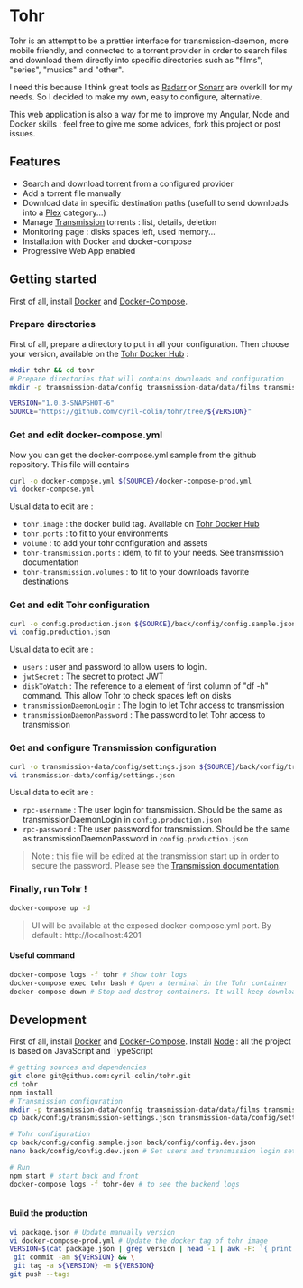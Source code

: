 # Tohr

Tohr is an attempt to be a prettier interface for transmission-daemon, more mobile
friendly, and connected to a torrent provider in order to search files and download
them directly into specific directories such as "films", "series", "musics" and "other".

I need this because I think great tools as [Radarr](https://radarr.video/) or [Sonarr](https://sonarr.tv/)
are overkill for my needs. So I decided to make my own, easy to configure, alternative.

This web application is also a way for me to improve my Angular, Node and Docker skills : feel free to give me some
advices, fork this project or post issues.


## Features
- Search and download torrent from a configured provider
- Add a torrent file manually
- Download data in specific destination paths (usefull to send downloads into a [Plex](https://www.plex.tv/) category...)
- Manage [Transmission](https://hub.docker.com/r/linuxserver/transmission/) torrents : list, details, deletion
- Monitoring page : disks spaces left, used memory...
- Installation with Docker and docker-compose
- Progressive Web App enabled


## Getting started
First of all, install [Docker](https://docs.docker.com/engine/install/ubuntu/) and [Docker-Compose](https://docs.docker.com/compose/install/).


### Prepare directories
First of all, prepare a directory to put in all your configuration.
Then choose your version, available on the [Tohr Docker Hub](https://hub.docker.com/r/coyotetuba/tohr) : 
```bash
mkdir tohr && cd tohr
# Prepare directories that will contains downloads and configuration
mkdir -p transmission-data/config transmission-data/data/films transmission-data/data/musics transmission-data/data/series transmission-data/data/other

VERSION="1.0.3-SNAPSHOT-6"
SOURCE="https://github.com/cyril-colin/tohr/tree/${VERSION}"
```


### Get and edit docker-compose.yml
Now you can get the docker-compose.yml sample from the github repository. This file will contains
```bash
curl -o docker-compose.yml ${SOURCE}/docker-compose-prod.yml
vi docker-compose.yml
```
Usual data to edit are :
  - ``tohr.image`` : the docker build tag. Available on [Tohr Docker Hub](https://hub.docker.com/r/coyotetuba/tohr)
  - ``tohr.ports`` : to fit to your environments
  - ``volume`` : to add your tohr configuration and assets
  - ``tohr-transmission.ports`` : idem, to fit to your needs. See transmission documentation
  - ``tohr-transmission.volumes`` : to fit to your downloads favorite destinations


### Get and edit Tohr configuration
```bash
curl -o config.production.json ${SOURCE}/back/config/config.sample.json
vi config.production.json
```
Usual data to edit are :
  - ``users`` : user and password to allow users to login.
  - ``jwtSecret`` : The secret to protect JWT
  - ``diskToWatch`` : The reference to a element of first column 
    of "df -h" command. This allow Tohr to check spaces left 
    on disks
  - ``transmissionDaemonLogin`` : The login to let Tohr access to
    transmission
  - ``transmissionDaemonPassword`` : The password to let Tohr access
    to transmission


### Get and configure Transmission configuration
```bash
curl -o transmission-data/config/settings.json ${SOURCE}/back/config/transmission-settings.json
vi transmission-data/config/settings.json
```
Usual data to edit are :
  - ``rpc-username`` : The user login for transmission. Should be the same as transmissionDaemonLogin in `config.production.json`
  - ``rpc-password`` : The user password for transmission. Should be the same as transmissionDaemonPassword in `config.production.json`
> Note : this file will be edited at the transmission start up in order to secure the password. Please see the [Transmission documentation](https://hub.docker.com/r/linuxserver/transmission/).


### Finally, run Tohr !
```bash
docker-compose up -d
```
> UI will be available at the exposed docker-compose.yml port. By default : http://localhost:4201


#### Useful command
```bash
docker-compose logs -f tohr # Show tohr logs
docker-compose exec tohr bash # Open a terminal in the Tohr container
docker-compose down # Stop and destroy containers. It will keep downloaded files
```



## Development
First of all, install [Docker](https://docs.docker.com/engine/install/ubuntu/) and [Docker-Compose](https://docs.docker.com/compose/install/).
Install [Node](https://nodejs.org/en/download/) : all the project is based on JavaScript and TypeScript


```bash
# getting sources and dependencies
git clone git@github.com:cyril-colin/tohr.git
cd tohr
npm install
# Transmission configuration
mkdir -p transmission-data/config transmission-data/data/films transmission-data/data/musics transmission-data/data/series transmission-data/data/other
cp back/config/transmission-settings.json transmission-data/config/settings.json

# Tohr configuration
cp back/config/config.sample.json back/config/config.dev.json
nano back/config/config.dev.json # Set users and transmission login settings.

# Run
npm start # start back and front
docker-compose logs -f tohr-dev # to see the backend logs
  
```




#### Build the production
```bash
vi package.json # Update manually version
vi docker-compose-prod.yml # Update the docker tag of tohr image
VERSION=$(cat package.json | grep version | head -1 | awk -F: '{ print $2 }' | sed 's/[",]//g' | tr -d '[[:space:]]') &&\
 git commit -am ${VERSION} && \
 git tag -a ${VERSION} -m ${VERSION} 
git push --tags
```




